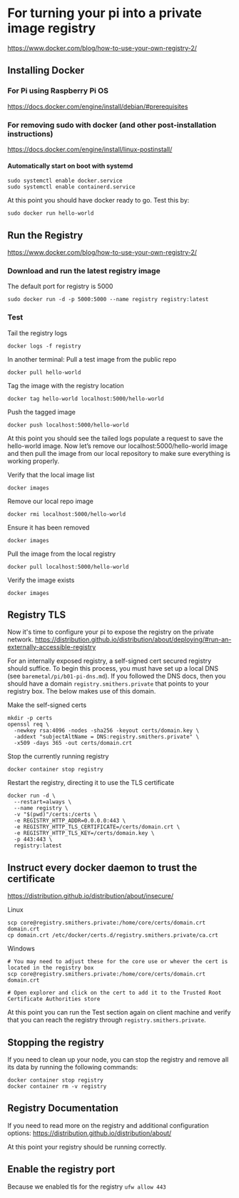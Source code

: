 # For turning your pi into a private image registry
https://www.docker.com/blog/how-to-use-your-own-registry-2/

## Installing Docker
### For Pi using Raspberry Pi OS
https://docs.docker.com/engine/install/debian/#prerequisites

### For removing sudo with docker (and other post-installation instructions)
https://docs.docker.com/engine/install/linux-postinstall/

#### Automatically start on boot with systemd
```
sudo systemctl enable docker.service
sudo systemctl enable containerd.service
```

At this point you should have docker ready to go. Test this by:
```
sudo docker run hello-world
```

## Run the Registry
https://www.docker.com/blog/how-to-use-your-own-registry-2/

### Download and run the latest registry image
The default port for registry is 5000
```
sudo docker run -d -p 5000:5000 --name registry registry:latest
```

### Test
Tail the registry logs
```
docker logs -f registry
```

In another terminal:
Pull a test image from the public repo
```
docker pull hello-world
```

Tag the image with the registry location
```
docker tag hello-world localhost:5000/hello-world
```

Push the tagged image
```
docker push localhost:5000/hello-world
```

At this point you should see the tailed logs populate a request to save the hello-world image. Now let’s remove our localhost:5000/hello-world image and then pull the image from our local repository to make sure everything is working properly.

Verify that the local image list
```
docker images
```

Remove our local repo image
```
docker rmi localhost:5000/hello-world
```

Ensure it has been removed
```
docker images
```

Pull the image from the local registry
```
docker pull localhost:5000/hello-world
```

Verify the image exists
```
docker images
```

## Registry TLS
Now it's time to configure your pi to expose the registry on the private network.
https://distribution.github.io/distribution/about/deploying/#run-an-externally-accessible-registry

For an internally exposed registry, a self-signed cert secured registry should suffice. To begin this process, you must have set up a local DNS (see `baremetal/pi/b01-pi-dns.md`).
If you followed the DNS docs, then you should have a domain `registry.smithers.private` that points to your registry box. The below makes use of this domain.

Make the self-signed certs
```
mkdir -p certs
openssl req \
  -newkey rsa:4096 -nodes -sha256 -keyout certs/domain.key \
  -addext "subjectAltName = DNS:registry.smithers.private" \
  -x509 -days 365 -out certs/domain.crt
```

Stop the currently running registry
```
docker container stop registry
```

Restart the registry, directing it to use the TLS certificate
```
docker run -d \
  --restart=always \
  --name registry \
  -v "$(pwd)"/certs:/certs \
  -e REGISTRY_HTTP_ADDR=0.0.0.0:443 \
  -e REGISTRY_HTTP_TLS_CERTIFICATE=/certs/domain.crt \
  -e REGISTRY_HTTP_TLS_KEY=/certs/domain.key \
  -p 443:443 \
  registry:latest
```

## Instruct every docker daemon to trust the certificate
https://distribution.github.io/distribution/about/insecure/

Linux
```
scp core@registry.smithers.private:/home/core/certs/domain.crt domain.crt
cp domain.crt /etc/docker/certs.d/registry.smithers.private/ca.crt
```

Windows
```
# You may need to adjust these for the core use or whever the cert is located in the registry box
scp core@registry.smithers.private:/home/core/certs/domain.crt domain.crt

# Open explorer and click on the cert to add it to the Trusted Root Certificate Authorities store
```

At this point you can run the Test section again on client machine and verify that you can reach the registry through `registry.smithers.private`.

## Stopping the registry
If you need to clean up your node, you can stop the registry and remove all its data by running the following commands:
```
docker container stop registry
docker container rm -v registry
```

## Registry Documentation
If you need to read more on the registry and additional configuration options:
https://distribution.github.io/distribution/about/

At this point your registry should be running correctly.

## Enable the registry port
Because we enabled tls for the registry
`ufw allow 443`